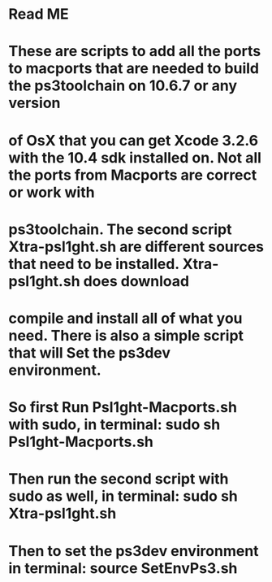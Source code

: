 # Read ME
#
# These are scripts to add all the ports to macports that are needed to build the ps3toolchain on 10.6.7 or any version
# of OsX that you can get Xcode 3.2.6 with the 10.4 sdk installed on.  Not all the ports from Macports are correct or work with 
# ps3toolchain. The second script Xtra-psl1ght.sh are different sources that need to be installed. Xtra-psl1ght.sh does download
# compile and install all of what you need.  There is also a simple script that will Set the ps3dev environment.
#
#  So first Run Psl1ght-Macports.sh with sudo, in terminal: sudo sh Psl1ght-Macports.sh 
#  Then run the second script with sudo as well, in terminal: sudo sh Xtra-psl1ght.sh
#  Then to set the ps3dev environment in terminal: source SetEnvPs3.sh